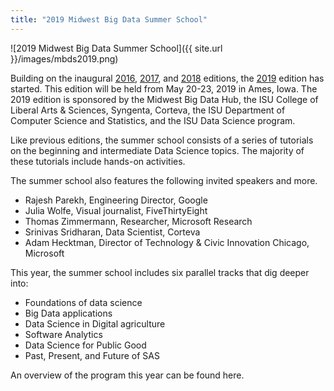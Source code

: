 ```yaml
---
title: "2019 Midwest Big Data Summer School"
---
```


![2019 Midwest Big Data Summer School]({{ site.url }}/images/mbds2019.png)

Building on the inaugural 
[2016](http://mbds.cs.iastate.edu/2016/),
[2017](http://mbds.cs.iastate.edu/2017/), and
[2018](http://mbds.cs.iastate.edu/2018/) editions,
the [2019](http://mbds.cs.iastate.edu/2019/) edition has started.
This edition
will be held from May 20-23, 2019 in Ames, Iowa. 
The 2019 edition is sponsored by the Midwest Big Data Hub, the ISU College of Liberal Arts & Sciences, Syngenta, Corteva, the ISU Department of Computer Science and Statistics, and the ISU Data Science program.

Like previous editions, the summer school consists of a series of tutorials on the beginning and intermediate Data Science topics. The majority of these tutorials include hands-on activities.

The summer school also features the following invited speakers and more.

 * Rajesh Parekh, Engineering Director, Google
 * Julia Wolfe, Visual journalist, FiveThirtyEight
 * Thomas Zimmermann, Researcher, Microsoft Research 
 * Srinivas Sridharan, Data Scientist, Corteva
 * Adam Hecktman, Director of Technology & Civic Innovation Chicago, Microsoft

This year, the summer school includes six parallel tracks that dig deeper into:

 * Foundations of data science
 * Big Data applications
 * Data Science in Digital agriculture
 * Software Analytics
 * Data Science for Public Good
 * Past, Present, and Future of SAS

An overview of the program this year can be found here.


